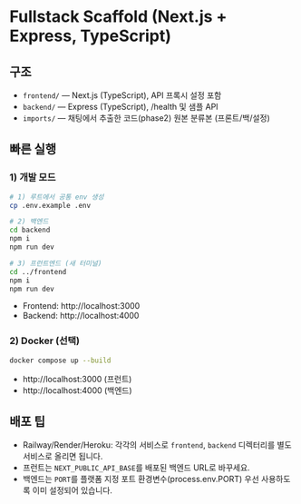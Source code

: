 # Fullstack Scaffold (Next.js + Express, TypeScript)

## 구조
- `frontend/` — Next.js (TypeScript), API 프록시 설정 포함
- `backend/`  — Express (TypeScript), /health 및 샘플 API
- `imports/`  — 채팅에서 추출한 코드(phase2) 원본 분류본 (프론트/백/설정)

## 빠른 실행
### 1) 개발 모드
```bash
# 1) 루트에서 공통 env 생성
cp .env.example .env

# 2) 백엔드
cd backend
npm i
npm run dev

# 3) 프런트엔드 (새 터미널)
cd ../frontend
npm i
npm run dev
```
- Frontend: http://localhost:3000
- Backend:  http://localhost:4000

### 2) Docker (선택)
```bash
docker compose up --build
```
- http://localhost:3000 (프런트)
- http://localhost:4000 (백엔드)

## 배포 팁
- Railway/Render/Heroku: 각각의 서비스로 `frontend`, `backend` 디렉터리를 별도 서비스로 올리면 됩니다.
- 프런트는 `NEXT_PUBLIC_API_BASE`를 배포된 백엔드 URL로 바꾸세요.
- 백엔드는 `PORT`를 플랫폼 지정 포트 환경변수(process.env.PORT) 우선 사용하도록 이미 설정되어 있습니다.
